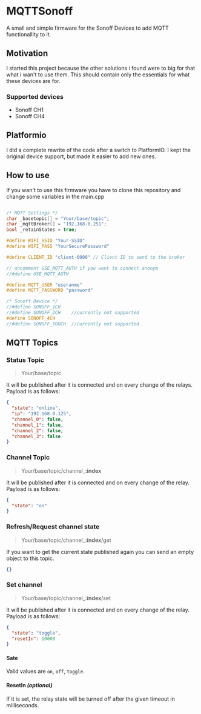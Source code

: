 # MQTTSonoff
A small and simple firmware for the Sonoff Devices to add MQTT functionallity to it.

## Motivation

I started this project because the other solutions i found were to big for that what i wan't to use them. This should contain only the essentials for what these devices are for.

### Supported devices

- Sonoff CH1
- Sonoff CH4

## Platformio

I did a complete rewrite of the code after a switch to PlatformIO. I kept the original device support, but made it easier to add new ones.

## How to use

If you wan't to use this firmware you have to clone this repository and change some variables in the main.cpp

```cpp

/* MQTT Settings */
char _basetopic[] = "Your/base/topic";
char _mqttBroker[] = "192.168.0.251";
bool _retainStates = true;

#define WIFI_SSID "Your-SSID"
#define WIFI_PASS "YourSecurePassword"

#define CLIENT_ID "client-0000" // Client ID to send to the broker

// uncomment USE_MQTT_AUTH if you want to connect anonym
//#define USE_MQTT_AUTH

#define MQTT_USER "useranme"
#define MQTT_PASSWORD "password"

/* Sonoff Device */
//#define SONOFF_1CH
//#define SONOFF_2CH    //currently not supported
#define SONOFF_4CH
//#define SONOFF_TOUCH  //currently not supported

```

## MQTT Topics

### Status Topic

> Your/base/topic

It will be published after it is connected and on every change of the relays. Payload is as follows:

```json
{
  "state": "online",
  "ip": "192.168.0.125",
  "channel_0": false,
  "channel_1": false,
  "channel_2": false,
  "channel_3": false
}
```

### Channel Topic

> Your/base/topic/channel_**:index**

It will be published after it is connected and on every change of the relay. Payload is as follows:

```json
{
  "state": "on"
}
```

### Refresh/Request channel state

> Your/base/topic/channel_**:index**/get

If you want to get the current state published again you can send an empty object to this topic.

```json
{}
```

### Set channel

> Your/base/topic/channel_**:index**/set

It will be published after it is connected and on every change of the relay. Payload is as follows:

```json
{
  "state": "toggle",
  "resetIn": 10000
}
```

#### Sate

Valid values are `on`, `off`, `toggle`.

#### ResetIn _(optional)_

If it is set, the relay state will be turned off after the given timeout in milliseconds.